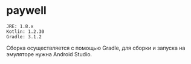 # paywell

```
JRE: 1.8.x
Kotlin: 1.2.30
Gradle: 3.1.2
```

Сборка осуществляется с помощью Gradle, для сборки и запуска на эмуляторе нужна Android Studio.
